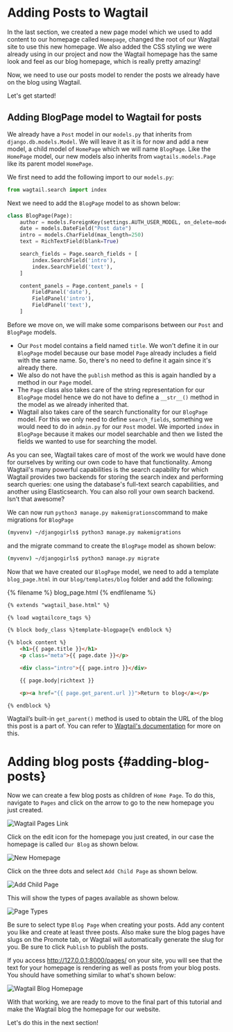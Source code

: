 # Adding Posts to Wagtail

In the last section, we created a new page model which we used to add content to our homepage called `Homepage`, changed 
the root of our Wagtail site to use this new homepage. We also added the CSS styling we were already using in our 
project and now the Wagtail homepage has the same look and feel as our blog homepage, which is really pretty amazing!

Now, we need to use our posts model to render the posts we already have on the blog using Wagtail. 

Let's get started!

## Adding BlogPage model to Wagtail for posts
We already have a `Post` model in our `models.py` that inherits from `django.db.models.Model`. We will leave it as it is
for now and add a new model, a child model of `HomePage` which we will name `BlogPage`. Like the `HomePage` model, our 
new models also inherits from `wagtails.models.Page` like its parent model `HomePage`.

We first need to add the following import to our `models.py`:

```python
from wagtail.search import index
```

Next we need to add the `BlogPage` model to as shown below:

```python
class BlogPage(Page):
    author = models.ForeignKey(settings.AUTH_USER_MODEL, on_delete=models.CASCADE)
    date = models.DateField("Post date")
    intro = models.CharField(max_length=250)
    text = RichTextField(blank=True)

    search_fields = Page.search_fields + [
        index.SearchField('intro'),
        index.SearchField('text'),
    ]

    content_panels = Page.content_panels + [
        FieldPanel('date'),
        FieldPanel('intro'),
        FieldPanel('text'),
    ]
```

Before we move on, we will make some comparisons between our `Post` and `BlogPage` models. 
- Our `Post` model contains a field named `title`. We won't define it in our `BlogPage` model because our base model `Page` already includes a field with the same name. So, there's no need to define it again since it's already there.
- We also do not have the `publish` method as this is again handled by a method in our `Page` model. 
- The `Page` class also takes care of the string representation for our `BlogPage` model hence we do not have to define 
a `__str__()` method in the model as we already inherited that. 
- Wagtail also takes care of the search functionality for our `BlogPage` model. For this we only need to define 
`search_fields`, something we would need to do in `admin.py` for our `Post` model. We imported `index` in `BlogPage` 
because it makes our model searchable and then we listed the fields we wanted to use for searching the model.

As you can see, Wagtail takes care of most of the work we would have done for ourselves by writing our own code to 
have that functionality. Among Wagtail's many powerful capabilities is the search capability for which Wagtail provides 
two backends for storing the search index and performing search queries: one using the database's full-text search 
capabilities, and another using Elasticsearch. You can also roll your own search backend. Isn't that awesome?

We can now run `python3 manage.py makemigrations`command to make migrations for `BlogPage`

```bash
(myvenv) ~/djangogirls$ python3 manage.py makemigrations 
``` 

and the migrate command to create the `BlogPage` model as shown below:

```bash
(myvenv) ~/djangogirls$ python3 manage.py migrate
```

Now that we have created our `BlogPage` model, we need to add a template `blog_page.html` in our `blog/templates/blog` 
folder and add the following:

{% filename %} blog_page.html {% endfilename %}
```html
{% extends "wagtail_base.html" %}

{% load wagtailcore_tags %}

{% block body_class %}template-blogpage{% endblock %}

{% block content %}
    <h1>{{ page.title }}</h1>
    <p class="meta">{{ page.date }}</p>

    <div class="intro">{{ page.intro }}</div>

    {{ page.body|richtext }}

    <p><a href="{{ page.get_parent.url }}">Return to blog</a></p>

{% endblock %}
```

Wagtail’s built-in `get_parent()` method  is used to obtain the URL of the blog this post is a part of. You can refer to 
[Wagtail's documentation](https://guide.wagtail.org/en-latest/) for more on this.


# Adding blog posts {#adding-blog-posts}
Now we can create a few blog posts as children of `Home Page`. To do this, navigate to `Pages` and click on the arrow
to go to the new homepage you just created. 

![Wagtail Pages Link](images/wagtail_pages.png)

Click on the edit icon for the homepage you just created, in our case the homepage is called `Our Blog` as shown below.

![New Homepage](images/our_homepage.png)

Click on the three dots and select `Add Child Page` as shown below.

![Add Child Page](images/add_child_page.png)

This will show the types of pages available as shown below. 

![Page Types](images/choose_page_type.png)

Be sure to select type  `Blog Page` when creating your posts. Add any content you like and create at least three posts.
Also make sure the blog pages have slugs on the Promote tab, or Wagtail will automatically generate the slug for you. 
Be sure to click `Publish` to publish the posts. 

If you access http://127.0.0.1:8000/pages/ on your site, you will see that the text for your homepage is rendering as
well as posts from your blog posts. You should have something similar to what's shown below:

![Wagtail Blog Homepage](images/wagtail_blog_posts.png)

With that working, we are ready to move to the final part of this tutorial and make the Wagtail blog the homepage for 
our website. 

Let's do this in the next section!